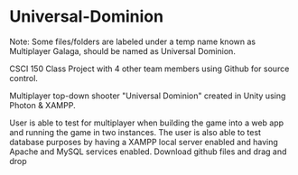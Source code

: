 # Universal-Dominion

Note: Some files/folders are labeled under a temp name known as Multiplayer Galaga, should be named as Universal Dominion.

CSCI 150 Class Project with 4 other team members using Github for source control.

Multiplayer top-down shooter "Universal Dominion" created in Unity using Photon &amp; XAMPP.

User is able to test for multiplayer when building the game into a web app and running the game in two instances. The user is also able to test database purposes by having a XAMPP local server enabled and having Apache and MySQL services enabled. Download github files and drag and drop 
